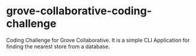 # grove-collaborative-coding-challenge
Coding Challenge for Grove Collaborative. It is a simple CLI Application for finding the nearest store from a database.
